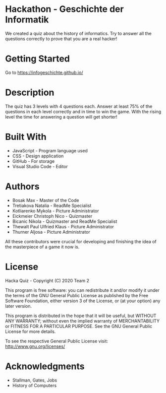 # Hackathon - Geschichte der Informatik
We created a quiz about the history of informatics. Try to answer all the questions correctly to prove that you are a real hacker!
# Getting Started
Go to https://infogeschichte.github.io/ 
# Description
The quiz has 3 levels with 4 questions each. Answer at least 75% of the questions in each level correctly and in time to win the game. With the rising level the time for answering a question will get shorter!
# Built With
* JavaScript - Program language used
* CSS - Design application
* GitHub - For storage
* Visual Studio Code - Editor
# Authors
* Bosak Max - Master of the Code
* Tretiakova Natalia - ReadMe Specialist
* Kotliarenko Mykola - Picture Administrator
* Eickmeier Christoph Nico - Quizmaster
* Bicanic Nikola - Quizmaster and ReadMe Specialist
* Thewalt Paul Ulfried Klaus - Picture Administrator
* Thurner Aljosa - Picture Administrator

All these contributors were crucial for developing and finishing the idea of the masterpiece of a game it now is.
# License

Hacka Quiz - Copyright (C) 2020 Team 2 

This program is free software: you can redistribute it and/or modify it under the terms of the GNU General Public License as published by the Free Software Foundation, either version 3 of the License, or (at your option) any later version.

This program is distributed in the hope that it will be useful, but WITHOUT ANY WARRANTY; without even the implied warranty of MERCHANTABILITY or FITNESS FOR A PARTICULAR PURPOSE. See the GNU General Public License for more details.

To see the respective General Public License visit: http://www.gnu.org/licenses/ 
 
# Acknowledgments
* Stallman, Gates, Jobs
* History of Computers